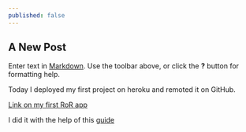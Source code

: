 ```yaml
---
published: false
---
```

## A New Post

Enter text in [Markdown](http://daringfireball.net/projects/markdown/). Use the toolbar above, or click the **?** button for formatting help.

Today I deployed my first project on heroku and remoted it on GitHub.

<a href="https://github.com/nizhikebinesi/myapp">Link on my first RoR app</a>

I did it with the help of this <a href="http://codenamecrud.ru/basics-of-web-development/project-installations">guide</a>